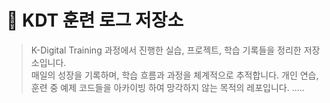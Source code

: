 
# 📘 KDT 훈련 로그 저장소

> K-Digital Training 과정에서 진행한 실습, 프로젝트, 학습 기록들을 정리한 저장소입니다.  
> 매일의 성장을 기록하며, 학습 흐름과 과정을 체계적으로 추적합니다.
> 개인 연습, 훈련 중 예제 코드들을 아카이빙 하여 망각하지 않는 목적의 레포입니다.
.....